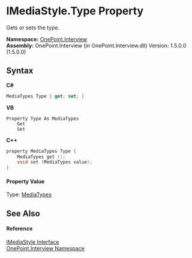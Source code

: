 # IMediaStyle.Type Property 
 

Gets or sets the type.

**Namespace:**&nbsp;<a href="N_OnePoint_Interview">OnePoint.Interview</a><br />**Assembly:**&nbsp;OnePoint.Interview (in OnePoint.Interview.dll) Version: 1.5.0.0 (1.5.0.0)

## Syntax

**C#**<br />
``` C#
MediaTypes Type { get; set; }
```

**VB**<br />
``` VB
Property Type As MediaTypes
	Get
	Set
```

**C++**<br />
``` C++
property MediaTypes Type {
	MediaTypes get ();
	void set (MediaTypes value);
}
```


#### Property Value
Type: <a href="T_OnePoint_Interview_MediaTypes">MediaTypes</a>

## See Also


#### Reference
<a href="T_OnePoint_Interview_IMediaStyle">IMediaStyle Interface</a><br /><a href="N_OnePoint_Interview">OnePoint.Interview Namespace</a><br />